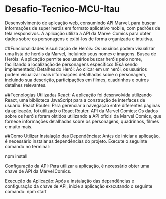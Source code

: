 # Desafio-Tecnico-MCU-Itau
Desenvolvimento de aplicação web, consumindo API Marvel, para buscar informações de super heróis em formato aplicativo mobile, com padrões de tela responsivos.
A aplicação utiliza a API da Marvel Comics para obter dados sobre os personagens e exibi-los de forma organizada e intuitiva.

##Funcionalidades
Visualização de Heróis: Os usuários podem visualizar uma lista de heróis da Marvel, incluindo seus nomes e imagens.
Busca de Heróis: A aplicação permite aos usuários buscar heróis pelo nome, facilitando a localização de personagens específicos.(Esá sendo implementado)
Detalhes do Herói: Ao clicar em um herói, os usuários podem visualizar mais informações detalhadas sobre o personagem, incluindo sua descrição, participações em filmes, quadrinhos e outros detalhes relevantes.


##Tecnologias Utilizadas
React: A aplicação foi desenvolvida utilizando React, uma biblioteca JavaScript para a construção de interfaces de usuário.
React Router: Para gerenciar a navegação entre diferentes páginas da aplicação, foi utilizado o React Router.
API da Marvel Comics: Os dados sobre os heróis foram obtidos utilizando a API oficial da Marvel Comics, que fornece informações detalhadas sobre os personagens, quadrinhos, filmes e muito mais.

##Como Utilizar
Instalação das Dependências: Antes de iniciar a aplicação, é necessário instalar as dependências do projeto. Execute o seguinte comando no terminal:

npm install


Configuração da API: Para utilizar a aplicação, é necessário obter uma chave de API da Marvel Comics. 

Execução da Aplicação: Após a instalação das dependências e configuração da chave de API, inicie a aplicação executando o seguinte comando:
npm start
